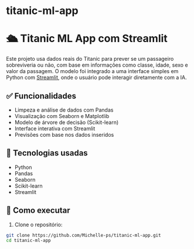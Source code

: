 # titanic-ml-app
# 🛳️ Titanic ML App com Streamlit

Este projeto usa dados reais do Titanic para prever se um passageiro sobreviveria ou não, com base em informações como classe, idade, sexo e valor da passagem. O modelo foi integrado a uma interface simples em Python com [Streamlit](https://streamlit.io/), onde o usuário pode interagir diretamente com a IA.

## ✅ Funcionalidades

- Limpeza e análise de dados com Pandas
- Visualização com Seaborn e Matplotlib
- Modelo de árvore de decisão (Scikit-learn)
- Interface interativa com Streamlit
- Previsões com base nos dados inseridos

## 🧪 Tecnologias usadas

- Python
- Pandas
- Seaborn
- Scikit-learn
- Streamlit

## 🚀 Como executar

1. Clone o repositório:
```bash
git clone https://github.com/Michelle-ps/titanic-ml-app.git
cd titanic-ml-app
